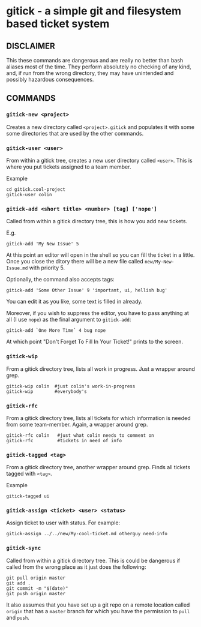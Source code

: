 
gitick - a simple git and filesystem based ticket system
========================================================


DISCLAIMER
----------

This these commands are dangerous and are really no better than bash
aliases most of the time.  They perform absolutely no checking of any
kind, and, if run from the wrong directory, they may have
unintended and possibly hazardous consequences.


COMMANDS
----------

### `gitick-new <project>`

Creates a new directory called `<project>.gitick` and populates it
with some some directories that are used by the other commands.

### `gitick-user <user>`

From within a gitick tree, creates a new user directory called
`<user>`.  This is where you put tickets assigned to a team member.

Example
    
    cd gitick.cool-project
    gitick-user colin
    

### `gitick-add <short title> <number> [tag] ['nope']`

Called from within a gitick directory tree, this is how you add
new tickets.  

E.g.

    gitick-add 'My New Issue' 5
	
At this point an editor will open in the shell so you can fill the
ticket in a little. Once you close the ditory there will be a new file
called `new/My-New-Issue.md` with priority 5.

Optionally, the command also accepts tags:

    gitick-add 'Some Other Issue' 9 'important, ui, hellish bug'


You can edit it as you like, some text is filled in already.

Moreover, if you wish to suppress the editor, you have to pass
anything at all (I use `nope`) as the final argument to `gitick-add`:

    gitick-add `One More Time` 4 bug nope
	
At which point "Don't Forget To Fill In Your Ticket!" prints to the
screen.

### `gitick-wip`

From a gitick directory tree, lists all work in progress. Just a
wrapper around grep.

    gitick-wip colin  #just colin's work-in-progress
	gitick-wip        #everybody's

### `gitick-rfc`

From a gitick directory tree, lists all tickets for which
information is needed from some team-member.  Again, a wrapper around
grep.

    gitick-rfc colin   #just what colin needs to comment on
	gitick-rfc         #tickets in need of info

### `gitick-tagged <tag>`

From a gitick directory tree, another wrapper around grep. Finds all
tickets tagged with `<tag>`.


Example
  
    gitick-tagged ui

### `gitick-assign <ticket> <user> <status>`

Assign ticket to user with status.  For example:

    gitick-assign ../../new/My-cool-ticket.md otherguy need-info

### `gitick-sync`

Called from within a gitick directory tree. This is could be
dangerous if called from the wrong place as it just does the
following:

    git pull origin master
    git add .
    git commit -m "$(date)"
    git push origin master

It also assumes that you have set up a git repo on a remote location
called `origin` that has a `master` branch for which you have the
permission to `pull` and `push`.


